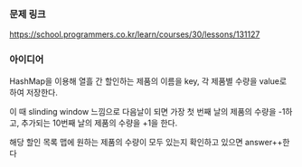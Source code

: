### 문제 링크

https://school.programmers.co.kr/learn/courses/30/lessons/131127

### 아이디어

HashMap을 이용해 열흘 간 할인하는 제품의 이름을 key, 각 제품별 수량을 value로 하여 저장한다. 

이 때 slinding window 느낌으로 다음날이 되면 가장 첫 번째 날의 제품의 수량을 -1하고, 추가되는 10번째 날의 제품의 수량을 +1을 한다. 

해당 할인 목록 맵에 원하는 제품의 수량이 모두 있는지 확인하고 있으면 answer++한다

